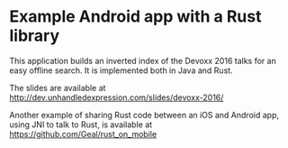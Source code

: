 # Example Android app with a Rust library

This application builds an inverted index of the Devoxx 2016 talks for an easy offline search.
It is implemented both in Java and Rust.

The slides are available at http://dev.unhandledexpression.com/slides/devoxx-2016/

Another example of sharing Rust code between an iOS and Android app,
using JNI to talk to Rust, is available at https://github.com/Geal/rust_on_mobile
